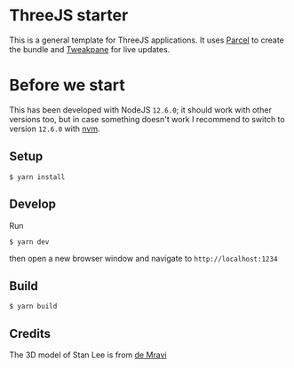 # ThreeJS starter

This is a general template for ThreeJS applications. It uses [Parcel](https://github.com/parcel-bundler/parcel) to create the bundle and [Tweakpane](https://github.com/cocopon/tweakpane) for live updates.

# Before we start
This has been developed with NodeJS `12.6.0`; it should work with other versions too, but in case something doesn't work I recommend to switch to version `12.6.0` with [nvm](https://github.com/nvm-sh/nvm).

## Setup
```shell
$ yarn install
```

## Develop

Run

```shell
$ yarn dev
```

then open a new browser window and navigate to `http://localhost:1234`

## Build

```shell
$ yarn build
```

## Credits

The 3D model of Stan Lee is from [de Mravi](https://www.turbosquid.com/it/3d-models/3d-stan-lee-1348558)

